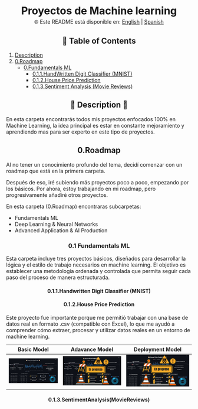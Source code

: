 <h1 align="center"  style="margin-bottom: -10px;">Proyectos de Machine learning</h1>
<div align="center"> </div>
<div align="center">

🌐 Este README está disponible en: [English](Readme.md) | [Spanish](ReadmeESP.md)

</div>
<h2 align="center">📑 Table of Contents</h2>

1. [Description](#1-introduction)
2. [0.Roadmap](#2-development-process)
   - [0.Fundamentals ML](#21-data-processing)
        - [0.1.1.HandWritten Digit Classifier (MNIST)](#22-exploratory-data-analysis-eda)
        - [0.1.2.House Price Prediction](#22-exploratory-data-analysis-eda)
        - [0.1.3.Sentiment Analysis (Movie Reviews)](#22-exploratory-data-analysis-eda)

</div>
<p align = "center" >
    <h2 align = "Center">📜 Description 📜</h2>
</p>

En esta carpeta encontrarás todos mis proyectos enfocados 100% en Machine Learning, la idea principal es estar en constante mejoramiento y aprendiendo mas para ser experto en este tipo de proyectos.

<p align = "center" >
    <h2 align = "Center">0.Roadmap</h2>
</p>

Al no tener un conocimiento profundo del tema, decidí comenzar con un roadmap que está en la primera carpeta.

Después de eso, iré subiendo más proyectos poco a poco, empezando por los básicos. Por ahora, estoy trabajando en mi roadmap, pero progresivamente añadiré otros proyectos.

En esta carpeta (0.Roadmap) encontraras subcarpetas:

- Fundamentals ML
- Deep Learning & Neural Networks
- Advanced Application & AI Production

<p align = "center" >
    <h3 align = "Center">0.1 Fundamentals ML</h4>
</p>
Esta carpeta incluye tres proyectos básicos, diseñados para desarrollar la lógica y el estilo de trabajo necesarios en machine learning. El objetivo es establecer una metodología ordenada y controlada que permita seguir cada paso del proceso de manera estructurada.

<p align = "center" >
    <h4 align = "Center">0.1.1.Handwritten Digit Classifier (MNIST) </h4>
</p>

<p align = "center" >
    <h4 align = "Center">0.1.2.House Price Prediction </h4>
</p>

Este proyecto fue importante porque me permitió trabajar con una base de datos real en formato .csv (compatible con Excel), lo que me ayudó a comprender cómo extraer, procesar y utilizar datos reales en un entorno de machine learning. 

|Basic Model|Adavance Model|Deployment Model|
|---------|------------------------|-------------------|
|<img src = "https://github.com/KevinAlberto01/3.MachineLearning/blob/main/0.Roadmap/1.FundamentalsML/2.HousePricePrediction/Img/1.BasicModel.jpeg?raw=true" width="2000"/>|<img src = "https://github.com/KevinAlberto01/3.MachineLearning/blob/main/0.Roadmap/1.FundamentalsML/2.HousePricePrediction/Img/2.AdvanceModel.png?raw=true" width="2000"/>|<img src = "https://github.com/KevinAlberto01/3.MachineLearning/blob/main/0.Roadmap/1.FundamentalsML/2.HousePricePrediction/Img/2.AdvanceModel.png?raw=true" width="2000"/>|

<p align = "center" >
    <h4 align = "Center">0.1.3.SentimentAnalysis(MovieReviews)</h4>
</p>
